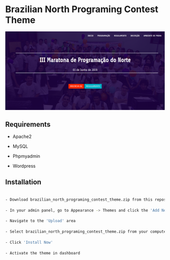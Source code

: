 # Brazilian North Programing Contest Theme

![alt text](https://github.com/julianyraiol/brazilian_north_programing_contest_theme/blob/master/screenshot.png)

## Requirements

- Apache2

- MySQL

- Phpmyadmin

- Wordpress

## Installation

```bash

- Download brazilian_north_programing_contest_theme.zip from this repository.

- In your admin panel, go to Appearance -> Themes and click the 'Add New' button

- Navigate to the 'Upload' area

- Select brazilian_north_programing_contest_theme.zip from your computer

- Click 'Install Now'

- Activate the theme in dashboard
```

